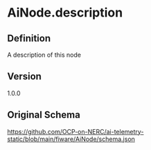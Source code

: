 # AiNode.description

## Definition
A description of this node

## Version
1.0.0

## Original Schema
https://github.com/OCP-on-NERC/ai-telemetry-static/blob/main/fiware/AiNode/schema.json
